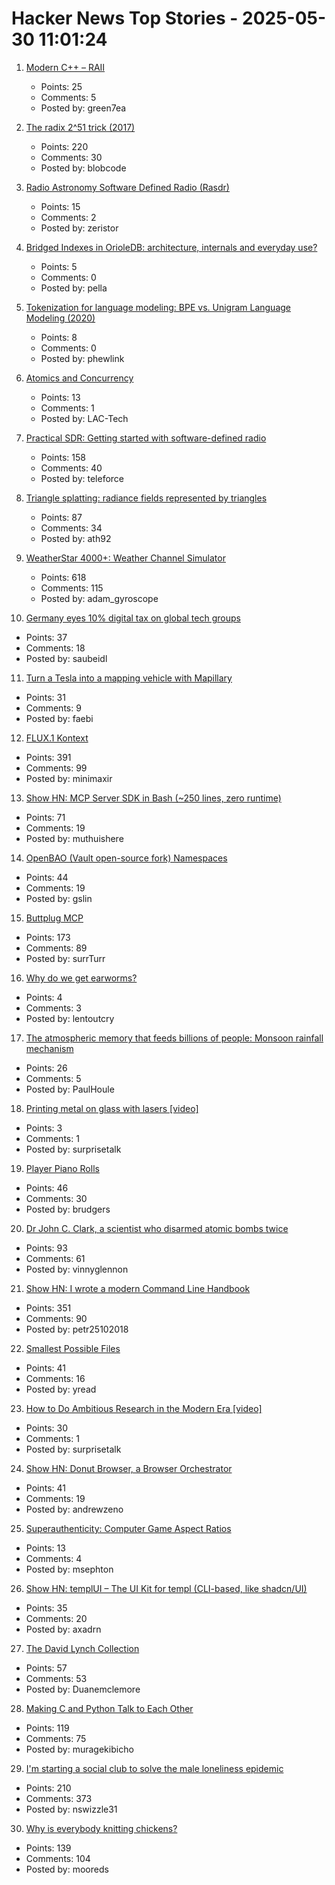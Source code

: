 # Hacker News Top Stories - 2025-05-30 11:01:24

1. [Modern C++ – RAII](https://green7ea.github.io/modern/modern.html)
   - Points: 25
   - Comments: 5
   - Posted by: green7ea

2. [The radix 2^51 trick (2017)](https://www.chosenplaintext.ca/articles/radix-2-51-trick.html)
   - Points: 220
   - Comments: 30
   - Posted by: blobcode

3. [Radio Astronomy Software Defined Radio (Rasdr)](https://radio-astronomy.org/rasdr)
   - Points: 15
   - Comments: 2
   - Posted by: zeristor

4. [Bridged Indexes in OrioleDB: architecture, internals and everyday use?](https://www.orioledb.com/blog/orioledb-bridged-indexes)
   - Points: 5
   - Comments: 0
   - Posted by: pella

5. [Tokenization for language modeling: BPE vs. Unigram Language Modeling (2020)](https://ndingwall.github.io/blog/tokenization)
   - Points: 8
   - Comments: 0
   - Posted by: phewlink

6. [Atomics and Concurrency](https://redixhumayun.github.io/systems/2024/01/03/atomics-and-concurrency.html)
   - Points: 13
   - Comments: 1
   - Posted by: LAC-Tech

7. [Practical SDR: Getting started with software-defined radio](https://nostarch.com/practical-sdr)
   - Points: 158
   - Comments: 40
   - Posted by: teleforce

8. [Triangle splatting: radiance fields represented by triangles](https://trianglesplatting.github.io/)
   - Points: 87
   - Comments: 34
   - Posted by: ath92

9. [WeatherStar 4000+: Weather Channel Simulator](https://weatherstar.netbymatt.com/)
   - Points: 618
   - Comments: 115
   - Posted by: adam_gyroscope

10. [Germany eyes 10% digital tax on global tech groups](https://www.ft.com/content/39d4678d-a7e1-4fce-b8d8-eb799cfed3e6)
   - Points: 37
   - Comments: 18
   - Posted by: saubeidl

11. [Turn a Tesla into a mapping vehicle with Mapillary](https://blog.mapillary.com/update/2020/12/09/map-with-your-tesla.html)
   - Points: 31
   - Comments: 9
   - Posted by: faebi

12. [FLUX.1 Kontext](https://bfl.ai/models/flux-kontext)
   - Points: 391
   - Comments: 99
   - Posted by: minimaxir

13. [Show HN: MCP Server SDK in Bash (~250 lines, zero runtime)](https://github.com/muthuishere/mcp-server-bash-sdk)
   - Points: 71
   - Comments: 19
   - Posted by: muthuishere

14. [OpenBAO (Vault open-source fork) Namespaces](https://openbao.org/blog/namespaces-announcement/)
   - Points: 44
   - Comments: 19
   - Posted by: gslin

15. [Buttplug MCP](https://github.com/ConAcademy/buttplug-mcp)
   - Points: 173
   - Comments: 89
   - Posted by: surrTurr

16. [Why do we get earworms?](https://theneuroscienceofeverydaylife.substack.com/p/mahna-mahna-do-doo-be-do-do-why-do)
   - Points: 4
   - Comments: 3
   - Posted by: lentoutcry

17. [The atmospheric memory that feeds billions of people: Monsoon rainfall mechanism](https://phys.org/news/2025-05-atmospheric-memory-billions-people-monsoon.html)
   - Points: 26
   - Comments: 5
   - Posted by: PaulHoule

18. [Printing metal on glass with lasers [video]](https://www.youtube.com/watch?v=J0NNO91WyXM)
   - Points: 3
   - Comments: 1
   - Posted by: surprisetalk

19. [Player Piano Rolls](https://omeka-s.library.illinois.edu/s/MPAL/page/player-piano-rolls-landing)
   - Points: 46
   - Comments: 30
   - Posted by: brudgers

20. [Dr John C. Clark, a scientist who disarmed atomic bombs twice](https://daxe.substack.com/p/disarming-an-atomic-bomb-is-the-worst)
   - Points: 93
   - Comments: 61
   - Posted by: vinnyglennon

21. [Show HN: I wrote a modern Command Line Handbook](https://commandline.stribny.name/)
   - Points: 351
   - Comments: 90
   - Posted by: petr25102018

22. [Smallest Possible Files](https://github.com/mathiasbynens/small)
   - Points: 41
   - Comments: 16
   - Posted by: yread

23. [How to Do Ambitious Research in the Modern Era [video]](https://www.youtube.com/watch?v=w7DVlI_Ztq8)
   - Points: 30
   - Comments: 1
   - Posted by: surprisetalk

24. [Show HN: Donut Browser, a Browser Orchestrator](https://donutbrowser.com/)
   - Points: 41
   - Comments: 19
   - Posted by: andrewzeno

25. [Superauthenticity: Computer Game Aspect Ratios](https://datadrivengamer.blogspot.com/2025/05/superauthenticity-computer-game-aspect.html)
   - Points: 13
   - Comments: 4
   - Posted by: msephton

26. [Show HN: templUI – The UI Kit for templ (CLI-based, like shadcn/UI)](https://templui.io/)
   - Points: 35
   - Comments: 20
   - Posted by: axadrn

27. [The David Lynch Collection](https://www.juliensauctions.com/en/auctions/julien-s-auctions-turner-classic-movies-present-the-david-lynch-collection)
   - Points: 57
   - Comments: 53
   - Posted by: Duanemclemore

28. [Making C and Python Talk to Each Other](https://leetarxiv.substack.com/p/making-c-and-python-talk-to-each)
   - Points: 119
   - Comments: 75
   - Posted by: muragekibicho

29. [I'm starting a social club to solve the male loneliness epidemic](https://wave3.social)
   - Points: 210
   - Comments: 373
   - Posted by: nswizzle31

30. [Why is everybody knitting chickens?](https://ironicsans.ghost.io/why-is-everybody-knitting-chickens/)
   - Points: 139
   - Comments: 104
   - Posted by: mooreds

